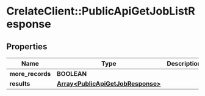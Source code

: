 # CrelateClient::PublicApiGetJobListResponse

## Properties
Name | Type | Description | Notes
------------ | ------------- | ------------- | -------------
**more_records** | **BOOLEAN** |  | [optional] 
**results** | [**Array&lt;PublicApiGetJobResponse&gt;**](PublicApiGetJobResponse.md) |  | [optional] 


